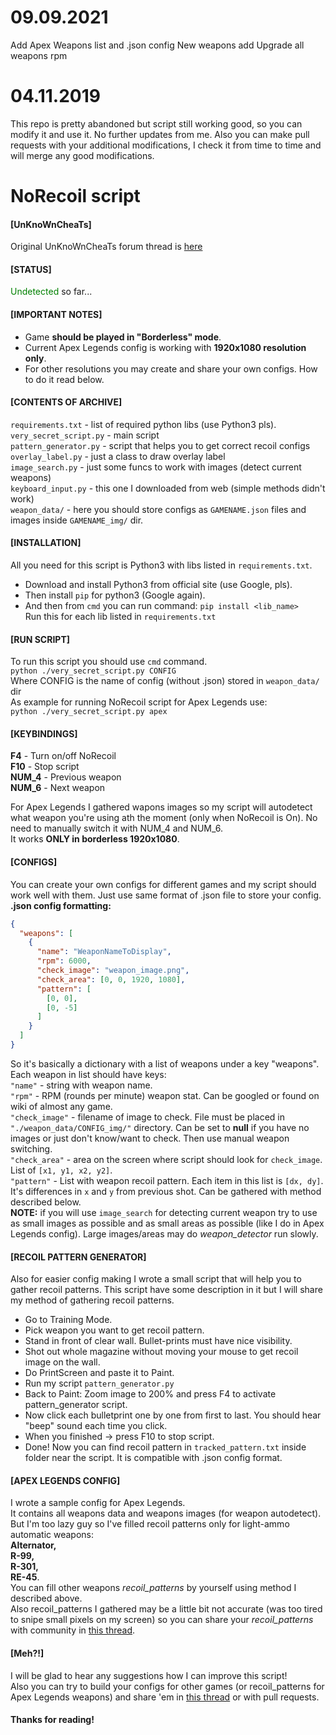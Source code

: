 # 09.09.2021
Add Apex Weapons list and .json config
New weapons add
Upgrade all weapons rpm


# 04.11.2019
This repo is pretty abandoned but script still working good, so you can modify it and use it. No further updates from me.
Also you can make pull requests with your additional modifications, I check it from time to time and will merge any good modifications.

# NoRecoil script
#### [UnKnoWnCheaTs] 
Original UnKnoWnCheaTs forum thread is [here](https://www.unknowncheats.me/forum/apex-legends/322650-python-norecoil-script-configs-game-apex.html)

#### [STATUS] 
<span style="color:green">Undetected</span> so far...

#### [IMPORTANT NOTES]
- Game **should be played in "Borderless" mode**.  
- Current Apex Legends config is working with **1920x1080 resolution only**. 
- For other resolutions you may create and share your own configs. How to do it read below.

#### [CONTENTS OF ARCHIVE]
`requirements.txt` - list of required python libs (use Python3 pls).  
`very_secret_script.py` - main script  
`pattern_generator.py` - script that helps you to get correct recoil configs  
`overlay_label.py` - just a class to draw overlay label  
`image_search.py` - just some funcs to work with images (detect current weapons)  
`keyboard_input.py` - this one I downloaded from web (simple methods didn't work)  
`weapon_data/` - here you should store configs as `GAMENAME.json` files and images inside `GAMENAME_img/` dir.  

#### [INSTALLATION]
All you need for this script is Python3 with libs listed in `requirements.txt`.  
- Download and install Python3 from official site (use Google, pls).  
- Then install `pip` for python3 (Google again).  
- And then from `cmd` you can run command: `pip install <lib_name>`  
Run this for each lib listed in `requirements.txt`  

#### [RUN SCRIPT]
To run this script you should use `cmd` command.  
`python ./very_secret_script.py CONFIG`  
Where CONFIG is the name of config (without .json) stored in `weapon_data/` dir  
As example for running NoRecoil script for Apex Legends use:  
`python ./very_secret_script.py apex`  

#### [KEYBINDINGS]
**F4** - Turn on/off NoRecoil  
**F10** - Stop script  
**NUM_4** - Previous weapon  
**NUM_6** - Next weapon  

For Apex Legends I gathered wapons images so my script will autodetect what weapon you're using ath the moment (only when NoRecoil is On). No need to manually switch it with NUM_4 and NUM_6.  
It works **ONLY in borderless 1920x1080**.

#### [CONFIGS]
You can create your own configs for different games and my script should work well with them. Just use same format of .json file to store your config.  
**.json config formatting:**
```json
{
  "weapons": [
    {
      "name": "WeaponNameToDisplay",
      "rpm": 6000,
      "check_image": "weapon_image.png",
      "check_area": [0, 0, 1920, 1080],
      "pattern": [
        [0, 0],
        [0, -5]
      ]
    }
  ]
}
```
So it's basically a dictionary with a list of weapons under a key "weapons".  
Each weapon in list should have keys:  
`"name"` - string with weapon name.  
`"rpm"` - RPM (rounds per minute) weapon stat. Can be googled or found on wiki of almost any game.  
`"check_image"` - filename of image to check. File must be placed in `"./weapon_data/CONFIG_img/"` directory. Can be set to **null** if you have no images or just don't know/want to check. Then use manual weapon switching.  
`"check_area"` - area on the screen where script should look for `check_image`. List of `[x1, y1, x2, y2]`.  
`"pattern"` - List with weapon recoil pattern. Each item in this list is `[dx, dy]`. It's differences in `x` and `y` from previous shot. Can be gathered with method described below.  
**NOTE:** if you will use `image_search` for detecting current weapon try to use as small images as possible and as small areas as possible (like I do in Apex Legends config). Large images/areas may do *weapon_detector* run slowly.  

#### [RECOIL PATTERN GENERATOR]
Also for easier config making I wrote a small script that will help you to gather recoil patterns. This script have some description in it but I will share my method of gathering recoil patterns.
- Go to Training Mode.
- Pick weapon you want to get recoil pattern.
- Stand in front of clear wall. Bullet-prints must have nice visibility.
- Shot out whole magazine without moving your mouse to get recoil image on the wall.
- Do PrintScreen and paste it to Paint.
- Run my script `pattern_generator.py`
- Back to Paint: Zoom image to 200% and press F4 to activate pattern_generator script.
- Now click each bulletprint one by one from first to last. You should hear "beep" sound each time you click.
- When you finished -> press F10 to stop script.
- Done! Now you can find recoil pattern in `tracked_pattern.txt` inside folder near the script. It is compatible with .json config format.

#### [APEX LEGENDS CONFIG]
I wrote a sample config for Apex Legends.  
It contains all weapons data and weapons images (for weapon autodetect). But I'm too lazy guy so I've filled recoil patterns only for light-ammo automatic weapons:  
**Alternator,**  
**R-99,**  
**R-301,**  
**RE-45**.  
You can fill other weapons *recoil_patterns* by yourself using method I described above.  
Also recoil_patterns I gathered may be a little bit not accurate (was too tired to snipe small pixels on my screen) so you can share your *recoil_patterns* with community in [this thread](https://www.unknowncheats.me/forum/apex-legends/322650-python-norecoil-script-configs-game-apex.html).  

#### [Meh?!]
I will be glad to hear any suggestions how I can improve this script!  
Also you can try to build your configs for other games (or recoil_patterns for Apex Legends weapons) and share 'em in [this thread](https://www.unknowncheats.me/forum/apex-legends/322650-python-norecoil-script-configs-game-apex.html) or with pull requests.  

#### Thanks for reading!
